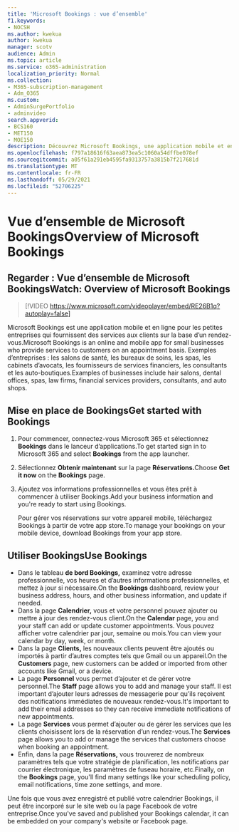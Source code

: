 ```yaml
---
title: 'Microsoft Bookings : vue d’ensemble'
f1.keywords:
- NOCSH
ms.author: kwekua
author: kwekua
manager: scotv
audience: Admin
ms.topic: article
ms.service: o365-administration
localization_priority: Normal
ms.collection:
- M365-subscription-management
- Adm_O365
ms.custom:
- AdminSurgePortfolio
- adminvideo
search.appverid:
- BCS160
- MET150
- MOE150
description: Découvrez Microsoft Bookings, une application mobile et en ligne pour les petites entreprises qui fournit des rendez-vous à vos clients.
ms.openlocfilehash: f797a18616f63aea873ea5c1060a54dffbe078ef
ms.sourcegitcommit: a05f61a291eb4595fa9313757a3815b7f217681d
ms.translationtype: MT
ms.contentlocale: fr-FR
ms.lasthandoff: 05/29/2021
ms.locfileid: "52706225"
---
```

# <a name="overview-of-microsoft-bookings"></a><span data-ttu-id="2674c-103">Vue d’ensemble de Microsoft Bookings</span><span class="sxs-lookup"><span data-stu-id="2674c-103">Overview of Microsoft Bookings</span></span>

## <a name="watch-overview-of-microsoft-bookings"></a><span data-ttu-id="2674c-104">Regarder : Vue d’ensemble de Microsoft Bookings</span><span class="sxs-lookup"><span data-stu-id="2674c-104">Watch: Overview of Microsoft Bookings</span></span>

> [!VIDEO https://www.microsoft.com/videoplayer/embed/RE26B1q?autoplay=false]

<span data-ttu-id="2674c-105">Microsoft Bookings est une application mobile et en ligne pour les petites entreprises qui fournissent des services aux clients sur la base d’un rendez-vous.</span><span class="sxs-lookup"><span data-stu-id="2674c-105">Microsoft Bookings is an online and mobile app for small businesses who provide services to customers on an appointment basis.</span></span> <span data-ttu-id="2674c-106">Exemples d’entreprises : les salons de santé, les bureaux de soins, les spas, les cabinets d’avocats, les fournisseurs de services financiers, les consultants et les auto-boutiques.</span><span class="sxs-lookup"><span data-stu-id="2674c-106">Examples of businesses include hair salons, dental offices, spas, law firms, financial services providers, consultants, and auto shops.</span></span>

## <a name="get-started-with-bookings"></a><span data-ttu-id="2674c-107">Mise en place de Bookings</span><span class="sxs-lookup"><span data-stu-id="2674c-107">Get started with Bookings</span></span>

1. <span data-ttu-id="2674c-108">Pour commencer, connectez-vous Microsoft 365 et sélectionnez **Bookings** dans le lanceur d’applications.</span><span class="sxs-lookup"><span data-stu-id="2674c-108">To get started sign in to Microsoft 365 and select **Bookings** from the app launcher.</span></span>
1. <span data-ttu-id="2674c-109">Sélectionnez **Obtenir maintenant** sur la page **Réservations.**</span><span class="sxs-lookup"><span data-stu-id="2674c-109">Choose **Get it now** on the **Bookings** page.</span></span>
1. <span data-ttu-id="2674c-110">Ajoutez vos informations professionnelles et vous êtes prêt à commencer à utiliser Bookings.</span><span class="sxs-lookup"><span data-stu-id="2674c-110">Add your business information and you're ready to start using Bookings.</span></span>

    <span data-ttu-id="2674c-111">Pour gérer vos réservations sur votre appareil mobile, téléchargez Bookings à partir de votre app store.</span><span class="sxs-lookup"><span data-stu-id="2674c-111">To manage your bookings on your mobile device, download Bookings from your app store.</span></span>

## <a name="use-bookings"></a><span data-ttu-id="2674c-112">Utiliser Bookings</span><span class="sxs-lookup"><span data-stu-id="2674c-112">Use Bookings</span></span>

- <span data-ttu-id="2674c-113">Dans le tableau **de bord Bookings,** examinez votre adresse professionnelle, vos heures et d’autres informations professionnelles, et mettez à jour si nécessaire.</span><span class="sxs-lookup"><span data-stu-id="2674c-113">On the **Bookings** dashboard, review your business address, hours, and other business information, and update if needed.</span></span>
- <span data-ttu-id="2674c-114">Dans la page **Calendrier,** vous et votre personnel pouvez ajouter ou mettre à jour des rendez-vous client.</span><span class="sxs-lookup"><span data-stu-id="2674c-114">On the **Calendar** page, you and your staff can add or update customer appointments.</span></span> <span data-ttu-id="2674c-115">Vous pouvez afficher votre calendrier par jour, semaine ou mois.</span><span class="sxs-lookup"><span data-stu-id="2674c-115">You can view your calendar by day, week, or month.</span></span>
- <span data-ttu-id="2674c-116">Dans la page **Clients,** les nouveaux clients peuvent être ajoutés ou importés à partir d’autres comptes tels que Gmail ou un appareil.</span><span class="sxs-lookup"><span data-stu-id="2674c-116">On the **Customers** page, new customers can be added or imported from other accounts like Gmail, or a device.</span></span>
- <span data-ttu-id="2674c-117">La page **Personnel** vous permet d’ajouter et de gérer votre personnel.</span><span class="sxs-lookup"><span data-stu-id="2674c-117">The **Staff** page allows you to add and manage your staff.</span></span> <span data-ttu-id="2674c-118">Il est important d’ajouter leurs adresses de messagerie pour qu’ils reçoivent des notifications immédiates de nouveaux rendez-vous.</span><span class="sxs-lookup"><span data-stu-id="2674c-118">It's important to add their email addresses so they can receive immediate notifications of new appointments.</span></span>
- <span data-ttu-id="2674c-119">La page **Services** vous permet d’ajouter ou de gérer les services que les clients choisissent lors de la réservation d’un rendez-vous.</span><span class="sxs-lookup"><span data-stu-id="2674c-119">The **Services** page allows you to add or manage the services that customers choose when booking an appointment.</span></span>
- <span data-ttu-id="2674c-120">Enfin, dans la page **Réservations,** vous trouverez de nombreux paramètres tels que votre stratégie de planification, les notifications par courrier électronique, les paramètres de fuseau horaire, etc.</span><span class="sxs-lookup"><span data-stu-id="2674c-120">Finally, on the **Bookings** page, you'll find many settings like your scheduling policy, email notifications, time zone settings, and more.</span></span>

<span data-ttu-id="2674c-121">Une fois que vous avez enregistré et publié votre calendrier Bookings, il peut être incorporé sur le site web ou la page Facebook de votre entreprise.</span><span class="sxs-lookup"><span data-stu-id="2674c-121">Once you've saved and published your Bookings calendar, it can be embedded on your company's website or Facebook page.</span></span>
